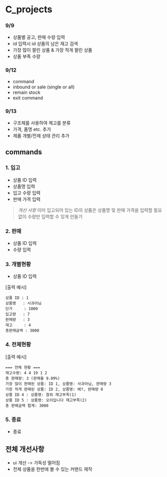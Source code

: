 # C_projects

### 9/9 
- 상품별 공고, 판매 수량 입력
- id 입력시 id 상품의 남은 재고 검색
- 가장 많이 팔린 상품 & 가장 적게 팔린 상품
- 상품 부족 수량

### 9/12
- command
- inbound or sale (single or all)
- remain stock
- exit command

### 9/13
- 구조체를 사용하여 제고를 분류
- 가격, 품명 etc. 추가
- 제품 개별/전체 상태 관리 추가



## commands

### 1. 입고
- 상품 ID 입력
- 상품명 입력
- 입고 수량 입력
- 판매 가격 입력
> *개선 사항*
> 이미 입고되어 있는 ID의 상품은 상품명 및 판매 가격을 입력할 필요 없이 수량만 입력할 수 있게 만들기

### 2. 판매
- 상품 ID 입력
- 수량 입력


### 3. 개별현황
- 상품 ID 입력

[출력 예시]
```
상품 ID : 1
상품명   : 사과아님
단가     : 1000
입고량   : 7
판매량   : 3
재고     : 4
총판매금액 : 3000
```

### 4. 전체현황
[출력 예시]
```
=== 전체 현황 ===
재고수량: 4 4 19 1 2 
총 판매량: 3 (판매율 9.09%)
가장 많이 판매된 상품: ID 1, 상품명: 사과아님, 판매량 3
가장 적게 판매된 상품: ID 2, 상품명: 배?, 판매량 0
상품 ID 4 : 상품명: 참외 재고부족(1)
상품 ID 5 : 상품명: 오이입니다 재고부족(2)
총 판매금액 합계: 3000
```

### 5. 종료
- 종료


## 전체 개선사항
- ui 개선 -> 가독성 떨어짐
- 전체 상품을 한번에 볼 수 있는 커맨드 제작







